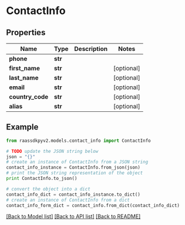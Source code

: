 # ContactInfo


## Properties
Name | Type | Description | Notes
------------ | ------------- | ------------- | -------------
**phone** | **str** |  | 
**first_name** | **str** |  | [optional] 
**last_name** | **str** |  | [optional] 
**email** | **str** |  | [optional] 
**country_code** | **str** |  | [optional] 
**alias** | **str** |  | [optional] 

## Example

```python
from raassdkpyv2.models.contact_info import ContactInfo

# TODO update the JSON string below
json = "{}"
# create an instance of ContactInfo from a JSON string
contact_info_instance = ContactInfo.from_json(json)
# print the JSON string representation of the object
print ContactInfo.to_json()

# convert the object into a dict
contact_info_dict = contact_info_instance.to_dict()
# create an instance of ContactInfo from a dict
contact_info_form_dict = contact_info.from_dict(contact_info_dict)
```
[[Back to Model list]](../README.md#documentation-for-models) [[Back to API list]](../README.md#documentation-for-api-endpoints) [[Back to README]](../README.md)


